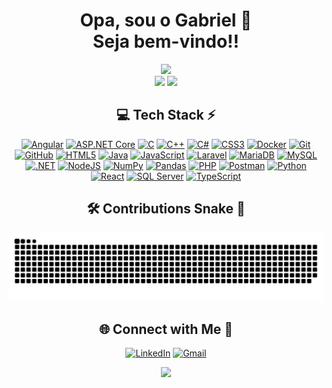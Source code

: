 <div align="center">
  <h1>Opa, sou o Gabriel 👋 </br>Seja bem-vindo!!</h1>
</div>

<div align="center">
  <a href="https://beacons.ai/devgabrielcoelho" target="_blank" ><img src="https://github-readme-stats.vercel.app/api?username=DevGabrielCoelho&theme=aura&hide_border=true&include_all_commits=true&count_private=true" width="55%" /></a> </br>
  <a href="https://beacons.ai/devgabrielcoelho" target="_blank" ><img src="https://github-readme-streak-stats.herokuapp.com/?user=DevGabrielCoelho&theme=aura&hide_border=true" width="50%" /></a>
  <a href="https://beacons.ai/devgabrielcoelho" target="_blank" ><img src="https://github-readme-stats.vercel.app/api/top-langs/?username=DevGabrielCoelho&theme=aura&hide_border=true&include_all_commits=true&count_private=true&layout=compact" width="36%" /></a> </br>
</div>

<div align="center">
  
## 💻 Tech Stack ⚡
<a href="https://beacons.ai/devgabrielcoelho" target="_blank" >![Angular](https://img.shields.io/badge/angular-%230F0F11.svg?style=for-the-badge&logo=angular&logoColor=white)</a>
<a href="https://beacons.ai/devgabrielcoelho" target="_blank" >![ASP.NET Core](https://img.shields.io/badge/ASP%20.NET%20Core-512BD4?style=for-the-badge&logo=.net&logoColor=white)</a>
<a href="https://beacons.ai/devgabrielcoelho" target="_blank" >![C](https://img.shields.io/badge/c-%2397a8bb.svg?style=for-the-badge&logo=c&logoColor=white)</a>
<a href="https://beacons.ai/devgabrielcoelho" target="_blank" >![C++](https://img.shields.io/badge/c++-%2300599C.svg?style=for-the-badge&logo=c%2B%2B&logoColor=white)</a>
<a href="https://beacons.ai/devgabrielcoelho" target="_blank" >![C#](https://img.shields.io/badge/c%23-%2312BD4.svg?style=for-the-badge&logo=c%2B%2B&logoColor=white&color=purple)</a>
<a href="https://beacons.ai/devgabrielcoelho" target="_blank" >![CSS3](https://img.shields.io/badge/css3-%231572B6.svg?style=for-the-badge&logo=css3&logoColor=white)</a>
<a href="https://beacons.ai/devgabrielcoelho" target="_blank" >![Docker](https://img.shields.io/badge/docker-%232496ED.svg?style=for-the-badge&logo=docker&logoColor=white)</a>
<a href="https://beacons.ai/devgabrielcoelho" target="_blank" >![Git](https://img.shields.io/badge/git-%23F05032.svg?style=for-the-badge&logo=git&logoColor=white)</a>
<a href="https://beacons.ai/devgabrielcoelho" target="_blank" >![GitHub](https://img.shields.io/badge/github-%23181717.svg?style=for-the-badge&logo=github&logoColor=white)</a>
<a href="https://beacons.ai/devgabrielcoelho" target="_blank" >![HTML5](https://img.shields.io/badge/html5-%23E34F26.svg?style=for-the-badge&logo=html5&logoColor=white)</a>
<a href="https://beacons.ai/devgabrielcoelho" target="_blank" >![Java](https://img.shields.io/badge/java-%23000000svg?style=for-the-badge&logo=openjdk&logoColor=white)</a>
<a href="https://beacons.ai/devgabrielcoelho" target="_blank" >![JavaScript](https://img.shields.io/badge/javascript-%23cbb300.svg?style=for-the-badge&logo=javascript&logoColor=white)</a>
<a href="https://beacons.ai/devgabrielcoelho" target="_blank" >![Laravel](https://img.shields.io/badge/laravel-FF2D20.svg?style=for-the-badge&logo=laravel&logoColor=white)</a>
<a href="https://beacons.ai/devgabrielcoelho" target="_blank" >![MariaDB](https://img.shields.io/badge/mariadb-003545.svg?style=for-the-badge&logo=mariadb&logoColor=white)</a>
<a href="https://beacons.ai/devgabrielcoelho" target="_blank" >![MySQL](https://img.shields.io/badge/mysql-4479A1.svg?style=for-the-badge&logo=mysql&logoColor=white)</a>
<a href="https://beacons.ai/devgabrielcoelho" target="_blank" >![.NET](https://img.shields.io/badge/.NET-512BD4?style=for-the-badge&logo=.net&logoColor=white)</a>
<a href="https://beacons.ai/devgabrielcoelho" target="_blank" >![NodeJS](https://img.shields.io/badge/node.js-5FA04E?style=for-the-badge&logo=node.js&logoColor=white)</a>
<a href="https://beacons.ai/devgabrielcoelho" target="_blank" >![NumPy](https://img.shields.io/badge/numpy-%23013243.svg?style=for-the-badge&logo=numpy&logoColor=white)</a>
<a href="https://beacons.ai/devgabrielcoelho" target="_blank" >![Pandas](https://img.shields.io/badge/pandas-%23150458.svg?style=for-the-badge&logo=pandas&logoColor=white)</a>
<a href="https://beacons.ai/devgabrielcoelho" target="_blank" >![PHP](https://img.shields.io/badge/php-%23777BB4.svg?style=for-the-badge&logo=php&logoColor=white)</a>
<a href="https://beacons.ai/devgabrielcoelho" target="_blank" >![Postman](https://img.shields.io/badge/Postman-FF6C37?style=for-the-badge&logo=postman&logoColor=white)</a>
<a href="https://beacons.ai/devgabrielcoelho" target="_blank" >![Python](https://img.shields.io/badge/python-3776AB?style=for-the-badge&logo=python&logoColor=white)</a>
<a href="https://beacons.ai/devgabrielcoelho" target="_blank" >![React](https://img.shields.io/badge/react-%235bcdf5.svg?style=for-the-badge&logo=react&logoColor=white)</a>
<a href="https://beacons.ai/devgabrielcoelho" target="_blank" >![SQL Server](https://img.shields.io/badge/SQL%20Server-003B57?style=for-the-badge&logo=sqlite&logoColor=white)</a>
<a href="https://beacons.ai/devgabrielcoelho" target="_blank" >![TypeScript](https://img.shields.io/badge/typescript-%233178C6?style=for-the-badge&logo=typescript&logoColor=white)</a>

</div>

<div align="center">

<h2>🛠️ Contributions Snake 🐍</h2>
<div align="center">
 
<a href="https://github.com/DevGabrielCoelho?tab=repositories" target="_blank" >![snake gif](https://github.com/DevGabrielCoelho/DevGabrielCoelho/blob/output/github-snake-dark.svg)</a>
</div>

## 🌐 Connect with Me 🍬
[![LinkedIn](https://img.shields.io/badge/LinkedIn-%230077B5.svg?logo=linkedin&logoColor=white)](https://linkedin.com/in/DevGabrielCoelho) <a href="mailto:gabriel.coelhosousasantos.pv@gmail.com" target="_blank">
  [![Gmail](https://img.shields.io/badge/Gmail-%23D14836.svg?logo=gmail&logoColor=white)](mailto:gabriel.coelhosousasantos.pv@gmail.com)
</a>

</div>
<div align="center">
  
  [![](https://visitcount.itsvg.in/api?id=DevGabrielCoelho&label=Profile%20Views&color=11&icon=7&pretty=true)](https://github.com/DevGabrielCoelho)
</div>
